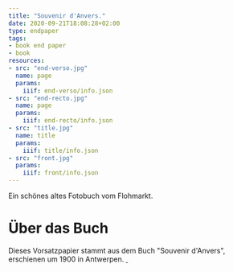 ```yaml
---
title: "Souvenir d'Anvers."
date: 2020-09-21T18:08:28+02:00
type: endpaper
tags:
- book end paper
- book
resources:
- src: "end-verso.jpg"
  name: page
  params:
    iiif: end-verso/info.json
- src: "end-recto.jpg"
  name: page
  params:
    iiif: end-recto/info.json
- src: "title.jpg"
  name: title
  params:
    iiif: title/info.json
- src: "front.jpg"
  params:
    iiif: front/info.json
---
```


Ein schönes altes Fotobuch vom Flohmarkt.

# Über das Buch

Dieses Vorsatzpapier stammt aus dem Buch "Souvenir d'Anvers", erschienen um 1900 in Antwerpen. <a class="worldcat" href="http://www.worldcat.org/oclc/647827191">&nbsp;</a>
